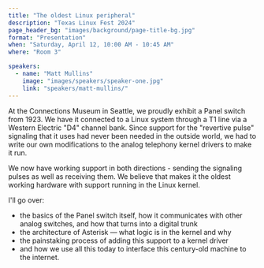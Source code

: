 ```yaml
---
title: "The oldest Linux peripheral"
description: "Texas Linux Fest 2024"
page_header_bg: "images/background/page-title-bg.jpg"
format: "Presentation"
when: "Saturday, April 12, 10:00 AM - 10:45 AM"
where: "Room 3"

speakers:
  - name: "Matt Mullins"
    image: "images/speakers/speaker-one.jpg"
    link: "speakers/matt-mullins/"
---
```


At the Connections Museum in Seattle, we proudly exhibit a Panel switch from
1923. We have it connected to a Linux system through a T1 line via a Western
Electric "D4" channel bank. Since support for the "revertive pulse" signaling
that it uses had never been needed in the outside world, we had to write our
own modifications to the analog telephony kernel drivers to make it run.

We now have working support in both directions - sending the signaling pulses
as well as receiving them. We believe that makes it the oldest working hardware
with support running in the Linux kernel.

I'll go over:

* the basics of the Panel switch itself, how it communicates with other analog
  switches, and how that turns into a digital trunk
* the architecture of Asterisk — what logic is in the kernel and why
* the painstaking process of adding this support to a kernel driver
* and how we use all this today to interface this century-old machine to the
  internet.
